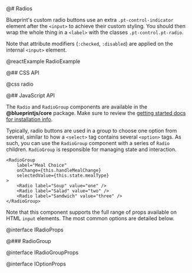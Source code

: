 @# Radios

Blueprint's custom radio buttons use an extra `.pt-control-indicator` element after the `<input>`
to achieve their custom styling. You should then wrap the whole thing in a `<label>` with the
classes `.pt-control.pt-radio`.

Note that attribute modifiers (`:checked`, `:disabled`) are applied on the internal `<input>`
element.

@reactExample RadioExample

@## CSS API

@css radio

@## JavaScript API

The `Radio` and `RadioGroup` components are available in the __@blueprintjs/core__ package. Make
sure to review the [getting started docs for installation info](#blueprint/getting-started).

Typically, radio buttons are used in a group to choose one option from several, similar to how a
`<select>` tag contains several `<option>` tags. As such, you can use the `RadioGroup` component
with a series of `Radio` children. `RadioGroup` is responsible for managing state and interaction.

```tsx
<RadioGroup
    label="Meal Choice"
    onChange={this.handleMealChange}
    selectedValue={this.state.mealType}
>
    <Radio label="Soup" value="one" />
    <Radio label="Salad" value="two" />
    <Radio label="Sandwich" value="three" />
</RadioGroup>
```

Note that this component supports the full range of props available on HTML `input` elements.
The most common options are detailed below.

@interface IRadioProps

@### RadioGroup

@interface IRadioGroupProps

@interface IOptionProps
